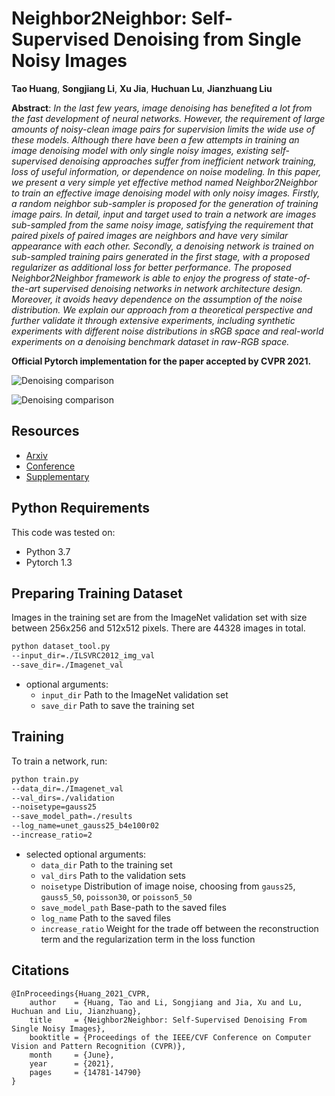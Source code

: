 # Neighbor2Neighbor: Self-Supervised Denoising from Single Noisy Images

**Tao Huang**, **Songjiang Li**, **Xu Jia**, **Huchuan Lu**, **Jianzhuang Liu**

**Abstract**:
_In the last few years, image denoising has benefited a lot from the fast development of neural networks. However, the requirement of large amounts of noisy-clean image pairs for supervision limits the wide use of these models. Although there have been a few attempts in training an image denoising model with only single noisy images, existing self-supervised denoising approaches suffer from inefficient network training, loss of useful information, or dependence on noise modeling. In this paper, we present a very simple yet effective method named Neighbor2Neighbor to train an effective image denoising model with only noisy images. Firstly, a random neighbor sub-sampler is proposed for the generation of training image pairs. In detail, input and target used to train a network are images sub-sampled from the same noisy image, satisfying the requirement that paired pixels of paired images are neighbors and have very similar appearance with each other. Secondly, a denoising network is trained on sub-sampled training pairs generated in the first stage, with a proposed regularizer as additional loss for better performance. The proposed Neighbor2Neighbor framework is able to enjoy the progress of state-of-the-art supervised denoising networks in network architecture design. Moreover, it avoids heavy dependence on the assumption of the noise distribution. We explain our approach from a theoretical perspective and further validate it through extensive experiments, including synthetic experiments with different noise distributions in sRGB space and real-world experiments on a denoising benchmark dataset in raw-RGB space._

**Official Pytorch implementation for the paper accepted by CVPR 2021.**

![Denoising comparison](img/readme_figure1.png "Denoising comparison")

![Denoising comparison](img/readme_figure2.png "Denoising comparison")

## Resources

- [Arxiv](https://arxiv.org/pdf/2101.02824.pdf)
- [Conference](https://openaccess.thecvf.com/content/CVPR2021/papers/Huang_Neighbor2Neighbor_Self-Supervised_Denoising_From_Single_Noisy_Images_CVPR_2021_paper.pdf)
- [Supplementary](https://openaccess.thecvf.com/content/CVPR2021/supplemental/Huang_Neighbor2Neighbor_Self-Supervised_Denoising_CVPR_2021_supplemental.pdf)

## Python Requirements

This code was tested on:

- Python 3.7
- Pytorch 1.3

## Preparing Training Dataset

Images in the training set are from the ImageNet validation set with size between 256x256 and 512x512 pixels.
There are 44328 images in total.

```bash
python dataset_tool.py 
--input_dir=./ILSVRC2012_img_val 
--save_dir=./Imagenet_val
```
- optional arguments:
  - `input_dir` Path to the ImageNet validation set
  - `save_dir` Path to save the training set

## Training

To train a network, run:

```bash
python train.py 
--data_dir=./Imagenet_val 
--val_dirs=./validation 
--noisetype=gauss25 
--save_model_path=./results 
--log_name=unet_gauss25_b4e100r02 
--increase_ratio=2
```
- selected optional arguments:
  - `data_dir` Path to the training set
  - `val_dirs` Path to the validation sets
  - `noisetype` Distribution of image noise, choosing from `gauss25`, `gauss5_50`, `poisson30`, or `poisson5_50`
  - `save_model_path` Base-path to the saved files
  - `log_name` Path to the saved files
  - `increase_ratio` Weight for the trade off between the reconstruction term and the regularization term in the loss function

## Citations

```
@InProceedings{Huang_2021_CVPR,
    author    = {Huang, Tao and Li, Songjiang and Jia, Xu and Lu, Huchuan and Liu, Jianzhuang},
    title     = {Neighbor2Neighbor: Self-Supervised Denoising From Single Noisy Images},
    booktitle = {Proceedings of the IEEE/CVF Conference on Computer Vision and Pattern Recognition (CVPR)},
    month     = {June},
    year      = {2021},
    pages     = {14781-14790}
}
```
